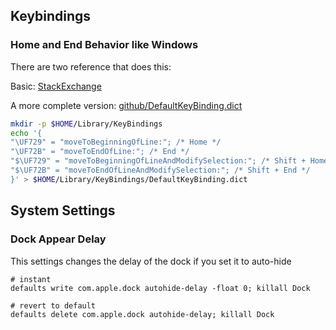 ## Keybindings

### Home and End Behavior like Windows

There are two reference that does this:

Basic:
[StackExchange](https://apple.stackexchange.com/questions/16135/remap-home-and-end-to-beginning-and-end-of-line)

A more complete version:
[github/DefaultKeyBinding.dict](https://gist.github.com/trusktr/1e5e516df4e8032cbc3d)

```bash
mkdir -p $HOME/Library/KeyBindings
echo '{
"\UF729" = "moveToBeginningOfLine:"; /* Home */
"\UF72B" = "moveToEndOfLine:"; /* End */
"$\UF729" = "moveToBeginningOfLineAndModifySelection:"; /* Shift + Home */
"$\UF72B" = "moveToEndOfLineAndModifySelection:"; /* Shift + End */
}' > $HOME/Library/KeyBindings/DefaultKeyBinding.dict
```

## System Settings

### Dock Appear Delay

This settings changes the delay of the dock if you set it to auto-hide

```
# instant
defaults write com.apple.dock autohide-delay -float 0; killall Dock

# revert to default
defaults delete com.apple.dock autohide-delay; killall Dock
```
